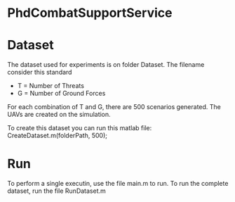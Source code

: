 # PhdCombatSupportService

# Dataset

The dataset used for experiments is on folder Dataset. 
The filename consider this standard

- T = Number of Threats
- G = Number of Ground Forces

For each combination of T and G, there are 500 scenarios generated. 
The UAVs are created on the simulation. 

To create this dataset you can run this matlab file: CreateDataset.m(folderPath, 500);


# Run

To perform a single executin, use the file main.m to run. 
To run the complete dataset, run the file RunDataset.m